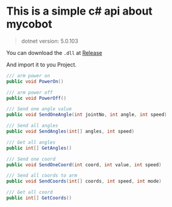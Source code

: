 # This is a simple c# api about mycobot

> dotnet version: 5.0.103

You can download the `.dll` at [Release](https://github.com/elephantrobotics/Mycobot.csharp/releases)

And import it to you Project.

```c#
/// arm power on
public void PowerOn()

/// arm power off
public void PowerOff()

/// Send one angle value
public void SendOneAngle(int jointNo, int angle, int speed)

/// Send all angles
public void SendAngles(int[] angles, int speed)

/// Get all angles
public int[] GetAngles()

/// Send one coord
public void SendOneCoord(int coord, int value, int speed)

/// Send all coords to arm
public void SendCoords(int[] coords, int speed, int mode)

/// Get all coord
public int[] GetCoords()
```
